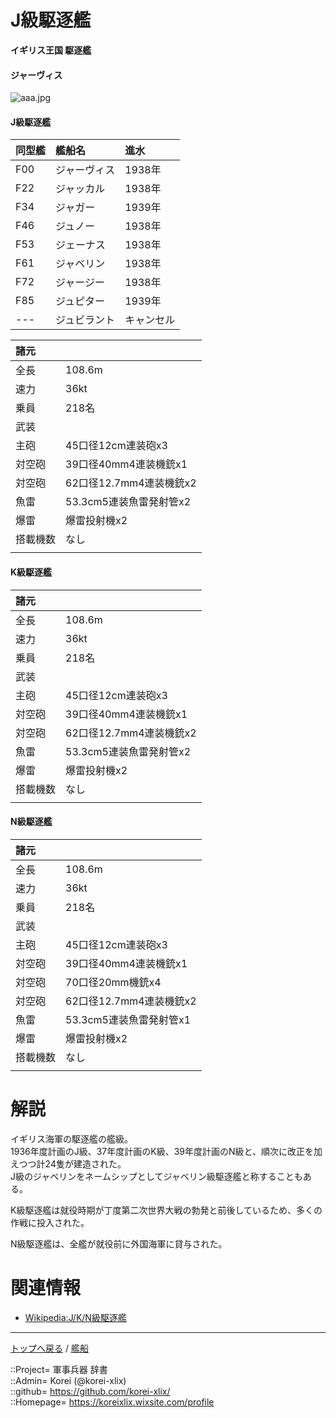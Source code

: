 # J級駆逐艦
**イギリス王国 駆逐艦**

#### ジャーヴィス
![aaa.jpg](https://bn02pap001files.storage.live.com/y4mJ_qPuiGpsrzzssjHmEytgT39gRas8a5Pebfxgi66p7Ae5VkIKQADK-fZBxXVEPsAJMsyeJjWxlc8qhmIjcdTWtsp_2Y_VpRfmwH0vKkiHptea8iW0sOgfDhThDPLEZGjhF5keriQn5UXBCHfvU-nWXbRh74jvTjVIe4jCpIBLds6bqPn4Ek9Ljq4S9vSqqs0?width=640&height=436&cropmode=none)  
  


#### J級駆逐艦
|同型艦  |艦船名  |進水  |
|:--|:--|:--|
|F00  |ジャーヴィス  |1938年  |
|F22  |ジャッカル    |1938年  |
|F34  |ジャガー      |1939年  |
|F46  |ジュノー      |1938年  |
|F53  |ジェーナス    |1938年  |
|F61  |ジャベリン    |1938年  |
|F72  |ジャージー    |1938年  |
|F85  |ジュピター    |1939年  |
|---  |ジュビラント  |キャンセル  |

|諸元  |  |
|:--|:--|
|全長  |108.6m  |
|速力  |36kt  |
|乗員  |218名  |
|武装  |  |
|主砲    |45口径12cm連装砲x3  |
|対空砲  |39口径40mm4連装機銃x1  |
|対空砲  |62口径12.7mm4連装機銃x2  |
|魚雷    |53.3cm5連装魚雷発射管x2  |
|爆雷    |爆雷投射機x2  |
|搭載機数  |なし  |
|  |  |


#### K級駆逐艦
|諸元  |  |
|:--|:--|
|全長  |108.6m  |
|速力  |36kt  |
|乗員  |218名  |
|武装  |  |
|主砲    |45口径12cm連装砲x3  |
|対空砲  |39口径40mm4連装機銃x1  |
|対空砲  |62口径12.7mm4連装機銃x2  |
|魚雷    |53.3cm5連装魚雷発射管x2  |
|爆雷    |爆雷投射機x2  |
|搭載機数  |なし  |
|  |  |


#### N級駆逐艦
|諸元  |  |
|:--|:--|
|全長  |108.6m  |
|速力  |36kt  |
|乗員  |218名  |
|武装  |  |
|主砲    |45口径12cm連装砲x3  |
|対空砲  |39口径40mm4連装機銃x1  |
|対空砲  |70口径20mm機銃x4  |
|対空砲  |62口径12.7mm4連装機銃x2  |
|魚雷    |53.3cm5連装魚雷発射管x1  |
|爆雷    |爆雷投射機x2  |
|搭載機数  |なし  |
|  |  |


# 解説
イギリス海軍の駆逐艦の艦級。  
1936年度計画のJ級、37年度計画のK級、39年度計画のN級と、順次に改正を加えつつ計24隻が建造された。  
J級のジャベリンをネームシップとしてジャベリン級駆逐艦と称することもある。  
  
K級駆逐艦は就役時期が丁度第二次世界大戦の勃発と前後しているため、多くの作戦に投入された。  
  
N級駆逐艦は、全艦が就役前に外国海軍に貸与された。  


# 関連情報
* [Wikipedia:J/K/N級駆逐艦](https://ja.wikipedia.org/wiki/J/K/N%E7%B4%9A%E9%A7%86%E9%80%90%E8%89%A6)


***
[トップへ戻る](/readme.md) / [艦船](/ship/readme.md)
  
::Project= 軍事兵器 辞書  
::Admin= Korei (@korei-xlix)  
::github= https://github.com/korei-xlix/  
::Homepage= https://koreixlix.wixsite.com/profile  

